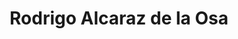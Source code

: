 ---
title: "Rodrigo Alcaraz de la Osa"  # Add a page title.
summary: "Intereses y formación, trayectoria profesional y estancias de investigación."  # Add a page description.
type: "widget_page"  # Page type is a Widget Page
url: "equipo/fisiquimicamente/rodrigo-alcaraz-de-la-osa"
---